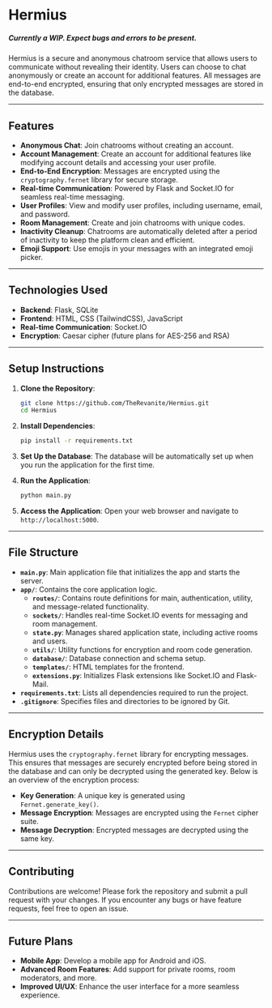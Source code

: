 # Hermius

##### *Currently a WIP. Expect bugs and errors to be present.*
Hermius is a secure and anonymous chatroom service that allows users to communicate without revealing their identity. Users can choose to chat anonymously or create an account for additional features. All messages are end-to-end encrypted, ensuring that only encrypted messages are stored in the database.

---

## Features

- **Anonymous Chat**: Join chatrooms without creating an account.
- **Account Management**: Create an account for additional features like modifying account details and accessing your user profile.
- **End-to-End Encryption**: Messages are encrypted using the `cryptography.fernet` library for secure storage.
- **Real-time Communication**: Powered by Flask and Socket.IO for seamless real-time messaging.
- **User Profiles**: View and modify user profiles, including username, email, and password.
- **Room Management**: Create and join chatrooms with unique codes.
- **Inactivity Cleanup**: Chatrooms are automatically deleted after a period of inactivity to keep the platform clean and efficient.
- **Emoji Support**: Use emojis in your messages with an integrated emoji picker.

---

## Technologies Used

- **Backend**: Flask, SQLite
- **Frontend**: HTML, CSS (TailwindCSS), JavaScript
- **Real-time Communication**: Socket.IO
- **Encryption**: Caesar cipher (future plans for AES-256 and RSA)

---

## Setup Instructions

1. **Clone the Repository**:
    ```bash
    git clone https://github.com/TheRevanite/Hermius.git
    cd Hermius
    ```

2. **Install Dependencies**:
    ```bash
    pip install -r requirements.txt
    ```

3. **Set Up the Database**:
    The database will be automatically set up when you run the application for the first time.

4. **Run the Application**:
    ```bash
    python main.py
    ```

5. **Access the Application**:
    Open your web browser and navigate to `http://localhost:5000`.

---

## File Structure

- **`main.py`**: Main application file that initializes the app and starts the server.
- **`app/`**: Contains the core application logic.
  - **`routes/`**: Contains route definitions for main, authentication, utility, and message-related functionality.
  - **`sockets/`**: Handles real-time Socket.IO events for messaging and room management.
  - **`state.py`**: Manages shared application state, including active rooms and users.
  - **`utils/`**: Utility functions for encryption and room code generation.
  - **`database/`**: Database connection and schema setup.
  - **`templates/`**: HTML templates for the frontend.
  - **`extensions.py`**: Initializes Flask extensions like Socket.IO and Flask-Mail.
- **`requirements.txt`**: Lists all dependencies required to run the project.
- **`.gitignore`**: Specifies files and directories to be ignored by Git.

---

## Encryption Details

Hermius uses the `cryptography.fernet` library for encrypting messages. This ensures that messages are securely encrypted before being stored in the database and can only be decrypted using the generated key. Below is an overview of the encryption process:

- **Key Generation**: A unique key is generated using `Fernet.generate_key()`.
- **Message Encryption**: Messages are encrypted using the `Fernet` cipher suite.
- **Message Decryption**: Encrypted messages are decrypted using the same key.

---

## Contributing

Contributions are welcome! Please fork the repository and submit a pull request with your changes. If you encounter any bugs or have feature requests, feel free to open an issue.

---

## Future Plans

- **Mobile App**: Develop a mobile app for Android and iOS.
- **Advanced Room Features**: Add support for private rooms, room moderators, and more.
- **Improved UI/UX**: Enhance the user interface for a more seamless experience.